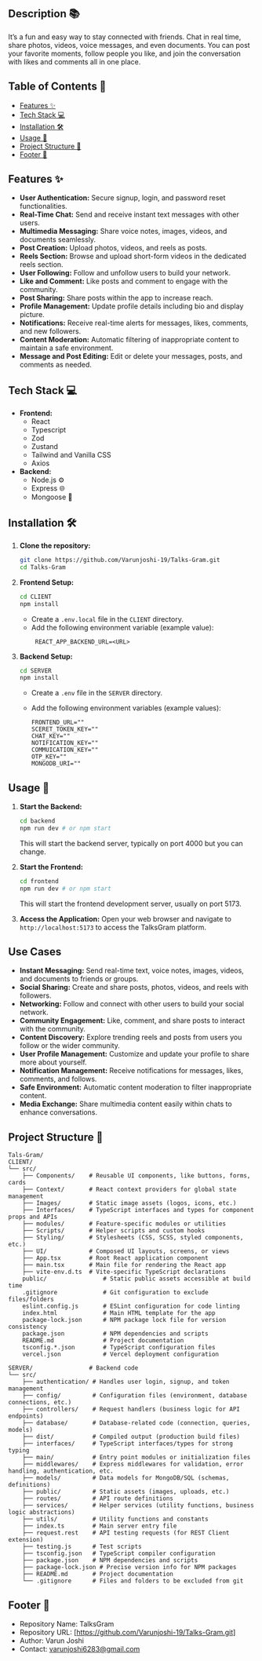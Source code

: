 

## Description 📚
It’s a fun and easy way to stay connected with friends. Chat in real time, share photos, videos, voice messages, and even documents. You can post your favorite moments, follow people you like, and join the conversation with likes and comments all in one place.



## Table of Contents 📑
- [Features ✨](#features-%E2%9C%A8)
- [Tech Stack 💻](#tech-stack-%F0%9F%92%BB)
- [Installation 🛠️](#installation-%F0%9F%95%A7)
- [Usage 🚀](#usage-%F0%9F%9A%80)
- [Project Structure 📂](#project-structure-%F0%9F%97%82)
- [Footer 👣](#footer-%F0%9F%91%A3)



## Features ✨

- **User Authentication:** Secure signup, login, and password reset functionalities.
- **Real-Time Chat:** Send and receive instant text messages with other users.
- **Multimedia Messaging:** Share voice notes, images, videos, and documents seamlessly.
- **Post Creation:** Upload photos, videos, and reels as posts.
- **Reels Section:** Browse and upload short-form videos in the dedicated reels section.
- **User Following:** Follow and unfollow users to build your network.
- **Like and Comment:** Like posts and comment to engage with the community.
- **Post Sharing:** Share posts within the app to increase reach.
- **Profile Management:** Update profile details including bio and display picture.
- **Notifications:** Receive real-time alerts for messages, likes, comments, and new followers.
- **Content Moderation:** Automatic filtering of inappropriate content to maintain a safe environment.
- **Message and Post Editing:** Edit or delete your messages, posts, and comments as needed.




## Tech Stack 💻
- **Frontend:**
  - React 
  - Typescript
  - Zod
  - Zustand
  - Tailwind and Vanilla CSS 
  - Axios 
- **Backend:**
  - Node.js ⚙️
  - Express 🌐
  - Mongoose 🍃



## Installation 🛠️
1. **Clone the repository:**
   ```bash
   git clone https://github.com/Varunjoshi-19/Talks-Gram.git
   cd Talks-Gram
   ```

2. **Frontend Setup:**
   ```bash
   cd CLIENT
   npm install
   ```
   - Create a `.env.local` file in the `CLIENT` directory.
   - Add the following environment variable (example value):
     ```
      REACT_APP_BACKEND_URL=<URL>
     ```
3. **Backend Setup:**
   ```bash
   cd SERVER
   npm install
   ```

   - Create a `.env` file in the `SERVER` directory.
   - Add the following environment variables (example values):

     ```
     FRONTEND_URL=""
     SCERET_TOKEN_KEY=""
     CHAT_KEY=""
     NOTIFICATION_KEY=""
     COMMUICATION_KEY=""
     OTP_KEY=""
     MONGODB_URI=""
     
     ```


## Usage 🚀
1. **Start the Backend:**
   ```bash
   cd backend
   npm run dev # or npm start
   ```
   This will start the backend server, typically on port 4000 but you can change.

2. **Start the Frontend:**
   ```bash
   cd frontend
   npm run dev # or npm start
   ```
   This will start the frontend development server, usually on port 5173.

3. **Access the Application:**
   Open your web browser and navigate to `http://localhost:5173` to access the TalksGram platform.

## Use Cases

- **Instant Messaging:** Send real-time text, voice notes, images, videos, and documents to friends or groups.
- **Social Sharing:** Create and share posts, photos, videos, and reels with followers.
- **Networking:** Follow and connect with other users to build your social network.
- **Community Engagement:** Like, comment, and share posts to interact with the community.
- **Content Discovery:** Explore trending reels and posts from users you follow or the wider community.
- **User Profile Management:** Customize and update your profile to share more about yourself.
- **Notification Management:** Receive notifications for messages, likes, comments, and follows.
- **Safe Environment:** Automatic content moderation to filter inappropriate content.
- **Media Exchange:** Share multimedia content easily within chats to enhance conversations.



## Project Structure 📂
```
Tals-Gram/
CLIENT/
└── src/
    ├── Components/    # Reusable UI components, like buttons, forms, cards
    ├── Context/       # React context providers for global state management
    ├── Images/        # Static image assets (logos, icons, etc.)
    ├── Interfaces/    # TypeScript interfaces and types for component props and APIs
    ├── modules/       # Feature-specific modules or utilities
    ├── Scripts/       # Helper scripts and custom hooks
    ├── Styling/       # Stylesheets (CSS, SCSS, styled components, etc.)
    ├── UI/            # Composed UI layouts, screens, or views
    ├── App.tsx        # Root React application component
    ├── main.tsx       # Main file for rendering the React app
    ├── vite-env.d.ts  # Vite-specific TypeScript declarations
    public/                # Static public assets accessible at build time
    .gitignore             # Git configuration to exclude files/folders
    eslint.config.js       # ESLint configuration for code linting
    index.html             # Main HTML template for the app
    package-lock.json      # NPM package lock file for version consistency
    package.json           # NPM dependencies and scripts
    README.md              # Project documentation
    tsconfig.*.json        # TypeScript configuration files
    vercel.json            # Vercel deployment configuration

SERVER/                # Backend code
└── src/
    ├── authentication/ # Handles user login, signup, and token management
    ├── config/         # Configuration files (environment, database connections, etc.)
    ├── controllers/    # Request handlers (business logic for API endpoints)
    ├── database/       # Database-related code (connection, queries, models)
    ├── dist/           # Compiled output (production build files)
    ├── interfaces/     # TypeScript interfaces/types for strong typing
    ├── main/           # Entry point modules or initialization files
    ├── middlewares/    # Express middlewares for validation, error handling, authentication, etc.
    ├── models/         # Data models for MongoDB/SQL (schemas, definitions)
    ├── public/         # Static assets (images, uploads, etc.)
    ├── routes/         # API route definitions
    ├── services/       # Helper services (utility functions, business logic abstractions)
    ├── utils/          # Utility functions and constants
    ├── index.ts        # Main server entry file
    ├── request.rest    # API testing requests (for REST Client extension)
    ├── testing.js      # Test scripts
    ├── tsconfig.json   # TypeScript compiler configuration
    ├── package.json    # NPM dependencies and scripts
    ├── package-lock.json # Precise version info for NPM packages
    ├── README.md       # Project documentation
    └── .gitignore      # Files and folders to be excluded from git

```

## Footer 👣
- Repository Name: TalksGram
- Repository URL: [https://github.com/Varunjoshi-19/Talks-Gram.git]
- Author: Varun Joshi
- Contact: varunjoshi6283@gmail.com

